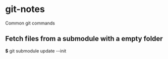 # git-notes
Common git commands

## Fetch files from a submodule with a empty folder
**$** git submodule update --init
